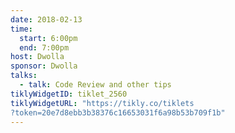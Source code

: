 ```yaml
---
date: 2018-02-13
time:
  start: 6:00pm
  end: 7:00pm
host: Dwolla
sponsor: Dwolla
talks:
  - talk: Code Review and other tips
tiklyWidgetID: tiklet_2560
tiklyWidgetURL: "https://tikly.co/tiklets
?token=20e7d8ebb3b38376c16653031f6a98b53b709f1b"
---
```


